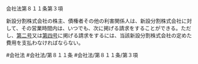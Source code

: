 会社法第８１１条第３項

新設分割株式会社の株主、債権者その他の利害関係人は、新設分割株式会社に対して、その営業時間内は、いつでも、次に掲げる請求をすることができる。ただし、[第二号](会社法＿＿＿＿第８１１条第３項第２号)又は[第四号](会社法＿＿＿＿第８１１条第３項第４号)に掲げる請求をするには、当該新設分割株式会社の定めた費用を支払わなければならない。

#会社法
#会社法/第８１１条
#会社法/第８１１条/第３項
